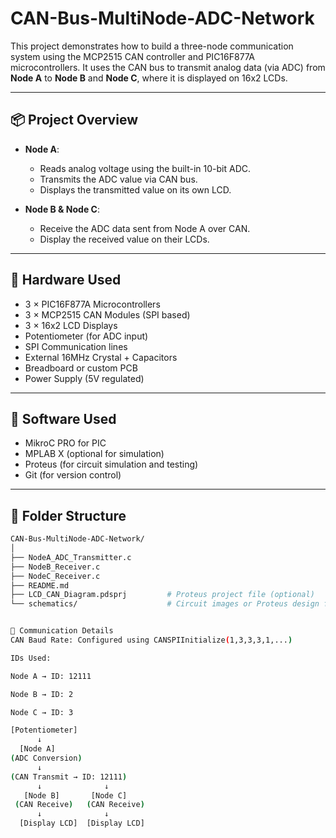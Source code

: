 # CAN-Bus-MultiNode-ADC-Network

This project demonstrates how to build a three-node communication system using the MCP2515 CAN controller and PIC16F877A microcontrollers. It uses the CAN bus to transmit analog data (via ADC) from **Node A** to **Node B** and **Node C**, where it is displayed on 16x2 LCDs.

---

## 📦 Project Overview

- **Node A**:
  - Reads analog voltage using the built-in 10-bit ADC.
  - Transmits the ADC value via CAN bus.
  - Displays the transmitted value on its own LCD.

- **Node B & Node C**:
  - Receive the ADC data sent from Node A over CAN.
  - Display the received value on their LCDs.

---

## 🔌 Hardware Used

- 3 × PIC16F877A Microcontrollers  
- 3 × MCP2515 CAN Modules (SPI based)  
- 3 × 16x2 LCD Displays  
- Potentiometer (for ADC input)  
- SPI Communication lines  
- External 16MHz Crystal + Capacitors  
- Breadboard or custom PCB  
- Power Supply (5V regulated)

---

## 🧠 Software Used

- MikroC PRO for PIC  
- MPLAB X (optional for simulation)  
- Proteus (for circuit simulation and testing)  
- Git (for version control)  

---

## 📁 Folder Structure

```bash
CAN-Bus-MultiNode-ADC-Network/
│
├── NodeA_ADC_Transmitter.c
├── NodeB_Receiver.c
├── NodeC_Receiver.c
├── README.md
├── LCD_CAN_Diagram.pdsprj         # Proteus project file (optional)
└── schematics/                    # Circuit images or Proteus design files


📡 Communication Details
CAN Baud Rate: Configured using CANSPIInitialize(1,3,3,3,1,...)

IDs Used:

Node A → ID: 12111

Node B → ID: 2

Node C → ID: 3

[Potentiometer]
      ↓
  [Node A]
(ADC Conversion)
      ↓
(CAN Transmit → ID: 12111)
      ↓              ↓
   [Node B]       [Node C]
 (CAN Receive)   (CAN Receive)
      ↓              ↓
  [Display LCD]  [Display LCD]
